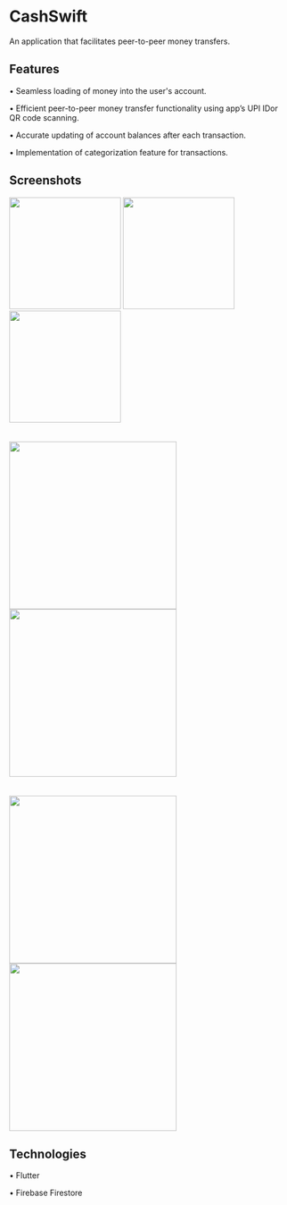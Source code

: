 # CashSwift

An application that facilitates peer-to-peer money transfers.

## Features

•	Seamless loading of money into the user's account.

•	Efficient peer-to-peer money transfer functionality using app’s UPI IDor QR code scanning.

•	Accurate updating of account balances after each transaction.

•	Implementation of categorization feature for transactions.

## Screenshots

<img src="[https://github.com/Rak002/CashSwift/assets/102357129/0d62b662-2579-424d-a0a3-50d68b1f393a](https://github.com/Rak002/CashSwift/assets/102357129/2be147ef-f69f-4dd8-8ca7-8aaff3f5e8c2)" width="200" >
<img src="[https://github.com/Rak002/CashSwift/assets/102357129/d3a8c0f0-80e2-43c4-bdce-b0db9761d779](https://github.com/Rak002/CashSwift/assets/102357129/2c862ede-1bfa-4581-95db-4641ebb93e84)" width="200" >
<img src="https://github.com/Rak002/CashSwift/assets/102357129/f2b0d621-2996-4556-9f17-07b05fdf8a3e" width="200" >
<br>
<br>
<br>
<img src="https://github.com/Rak002/CashSwift/assets/102357129/0d62b662-2579-424d-a0a3-50d68b1f393a" width="300" >
<img src="https://github.com/Rak002/CashSwift/assets/102357129/d3a8c0f0-80e2-43c4-bdce-b0db9761d779" width="300" >
<br>
<br>
<br>
<img src="https://github.com/Rak002/CashSwift/assets/102357129/d54aec45-c4dc-4f00-9f85-39cdb679a419" width="300" >
<img src="https://github.com/Rak002/CashSwift/assets/102357129/cc5f0d5e-5050-4048-a9cb-4b216d378640" width="300" >
<br>


## Technologies

•	Flutter

•	Firebase Firestore







